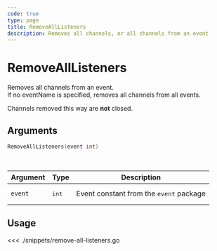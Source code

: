 ```yaml
---
code: true
type: page
title: RemoveAllListeners
description: Removes all channels, or all channels from an event
---
```


# RemoveAllListeners

Removes all channels from an event.  
If no eventName is specified, removes all channels from all events.

Channels removed this way are **not** closed.

## Arguments

```go
RemoveAllListeners(event int)
```

<br/>

| Argument   | Type     | Description      |
| ---------- | -------- | -------- |
| `event`    | <pre>int</pre> | Event constant from the `event` package |

## Usage

<<< ./snippets/remove-all-listeners.go
